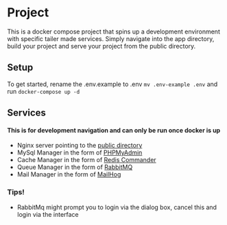 # Project
This is a docker compose project that spins up a development environment with specific tailer made services.
Simply navigate into the app directory, build your project and serve your project from the public directory. 

## Setup
To get started, rename the .env.example to .env `mv .env-example .env` and run `docker-compose up -d`

## Services
#### This is for development navigation and can only be run once docker is up
* Nginx server pointing to the [public directory](http://0.0.0.0:8000)
* MySql Manager in the form of [PHPMyAdmin](http://0.0.0.0:8081)
* Cache Manager in the form of [Redis Commander](http://0.0.0.0:8082)
* Queue Manager in the form of [RabbitMQ](http://0.0.0.0:8083)
* Mail Manager in the form of [MailHog](http://0.0.0.0:8084)

### Tips!
* RabbitMq might prompt you to login via the dialog box, cancel this and login via the interface
